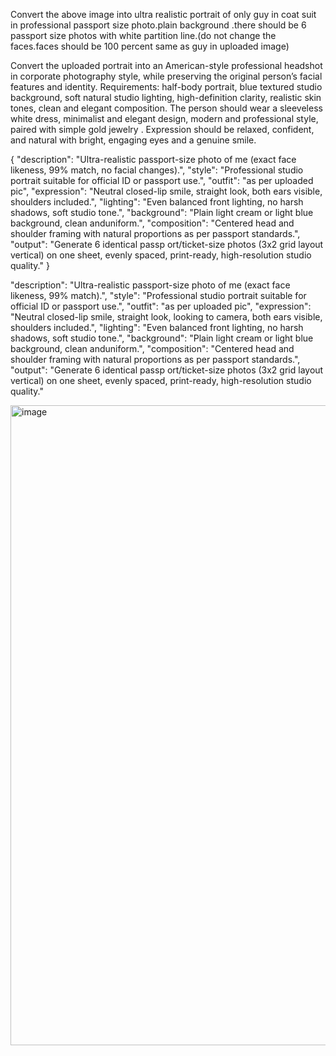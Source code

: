 
Convert the above image into ultra realistic portrait of only guy in coat suit  in professional passport size photo.plain background .there should be 6 passport size photos with white partition line.(do not change the faces.faces should be 100 percent same as guy in uploaded image)

Convert the uploaded portrait into an American-style professional headshot in corporate photography style, while preserving the original person’s facial features and identity.
Requirements: half-body portrait, blue textured studio background, soft natural studio lighting, high-definition clarity, realistic skin tones, clean and elegant composition.
The person should wear a sleeveless white dress, minimalist and elegant design, modern and professional style, paired with simple gold jewelry .
Expression should be relaxed, confident, and natural with bright, engaging eyes and a genuine smile.



{
 "description": "Ultra-realistic passport-size photo of me (exact face likeness, 99% match, no facial changes).",
 "style": "Professional studio portrait suitable for official ID or passport use.",
 "outfit": "as per uploaded pic",
 "expression": "Neutral closed-lip smile, straight look, both ears visible, shoulders included.",
 "lighting": "Even balanced front lighting, no harsh shadows, soft studio tone.",
 "background": "Plain light cream or light blue background, clean anduniform.",
 "composition": "Centered head and shoulder framing with natural proportions as per passport standards.",
 "output": "Generate 6 identical passp ort/ticket-size photos (3x2 grid layout vertical) on one sheet, evenly spaced, print-ready, high-resolution studio quality."
}

"description": "Ultra-realistic passport-size photo of me (exact face likeness, 99% match).",
 "style": "Professional studio portrait suitable for official ID or passport use.",
 "outfit": "as per uploaded pic",
 "expression": "Neutral closed-lip smile, straight look, looking to camera, both ears visible, shoulders included.",
 "lighting": "Even balanced front lighting, no harsh shadows, soft studio tone.",
 "background": "Plain light cream or light blue background, clean anduniform.",
 "composition": "Centered head and shoulder framing with natural proportions as per passport standards.",
 "output": "Generate 6 identical passp ort/ticket-size photos (3x2 grid layout vertical) on one sheet, evenly spaced, print-ready, high-resolution studio quality."


<img width="1024" height="1024" alt="image" src="https://github.com/user-attachments/assets/51df9321-80b6-471f-9dee-8c68343a6e5a" />

